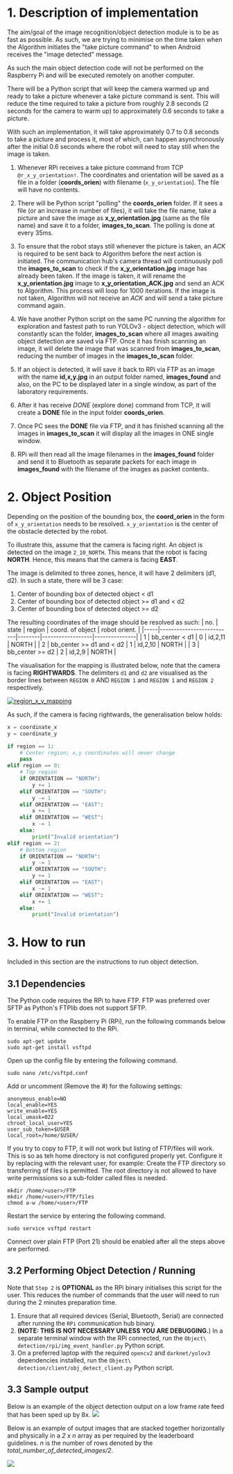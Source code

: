 # 1. Description of implementation

The aim/goal of the image recognition/object detection module is to be as fast as possible. As such, we are trying to minimise on the time taken when the Algorithm initiates the "take picture command" to when Android receives the "image detected" message.

As such the main object detection code will not be performed on the Raspberry Pi and will be executed remotely on another computer.

There will be a Python script that will keep the camera warmed up and ready to take a picture whenever a take picture command is sent. This will reduce the time required to take a picture from roughly 2.8 seconds (2 seconds for the camera to warm up) to approximately 0.6 seconds to take a picture.

With such an implementation, it will take approximately 0.7 to 0.8 seconds to take a picture and process it, most of which, can happen asynchronously after the initial 0.6 seconds where the robot will need to stay still when the image is taken.

1. Whenever RPi receives a take picture command from TCP `@r_x_y_orientation!`. 
The coordinates and orientation will be saved as a file in a folder (**coords_orien**) with filename (`x_y_orientation`). 
The file will have no contents.

2. There will be Python script "polling" the **coords_orien** folder. 
If it sees a file (or an increase in number of files), it will take the file name, take a picture and save the image as **x_y_orientation.jpg** (same as the file name) and save it to a folder, **images_to_scan**. 
The polling is done at every 35ms.

3. To ensure that the robot stays still whenever the picture is taken, an *ACK* is required to be sent back to Algorithm before the next action is initiated. 
The communication hub's camera thread will continuously poll the **images_to_scan** to check if the **x_y_orientation.jpg** image has already been taken. 
If the image is taken, it will rename the **x_y_orientation.jpg** image to **x_y_orientation_ACK.jpg** and send an ACK to Algorithm. 
This process will loop for 1000 iterations. 
If the image is not taken, Algorithm will not receive an *ACK* and will send a take picture command again.

4. We have another Python script on the same PC running the algorithm for exploration and fastest path to run YOLOv3 - object detection, which will constantly scan the folder, **images_to_scan** where all images awaiting object detection are saved via FTP.
Once it has finish scanning an image, it will delete the image that was scanned from **images_to_scan**, reducing the number of images in the **images_to_scan** folder.

5. If an object is detected, it will save it back to RPi via FTP as an image with the name **id,x,y.jpg** in an output folder named, **images_found** and also, on the PC to be displayed later in a single window, as part of the laboratory requirements.

6. After it has receive *DONE* (explore done) command from TCP, it will create a **DONE** file in the input folder **coords_orien**.

7. Once PC sees the **DONE** file via FTP, and it has finished scanning all the images in **images_to_scan** it will display all the images in ONE single window.

8. RPi will then read all the image filenames in the **images_found** folder and send it to Bluetooth as separate packets for each image in **images_found** with the filename of the images as packet contents.

# 2. Object Position
Depending on the position of the bounding box, the **coord_orien** in the form of `x_y_orientation` needs to be resolved.
`x_y_orientation` is the center of the obstacle detected by the robot.

To illustrate this, assume that the camera is facing right. An object is detected on the image `2_10_NORTH`. This means that the robot is facing **NORTH**. Hence, this means that the camera is facing **EAST**.
 
The image is delimited to three zones, hence, it will have 2 delimiters (d1, d2). In such a state, there will be 3 case:
1. Center of bounding box of detected object < d1
2. Center of bounding box of detected object >= d1 and < d2
3. Center of bounding box of detected object >= d2

The resulting coordinates of the image should be resolved as such:
| no. | state                    | region | coord. of object | robot orient. |
|-----|--------------------------|--------|------------------|---------------|
| 1   | bb_center < d1           | 0      | id,2,11          | NORTH         |
| 2   | bb_center >= d1 and < d2 | 1      | id,2,10          | NORTH         |
| 3   | bb_center >= d2          | 2      | id,2,9           | NORTH         |

The visualisation for the mapping is illustrated below, note that the camera is facing **RIGHTWARDS**.
The delimiters `d1` and `d2` are visualised as the border lines between `REGION 0` AND `REGION 1` and `REGION 1` and `REGION 2` respectively.

[![region_x_y_mapping](doc_resources/region_x_y.png)](doc_resources/region_x_y.png)

As such, if the camera is facing rightwards, the generalisation below holds:

```python
x = coordinate_x
y = coordinate_y

if region == 1:
    # Center region; x,y coordinates will never change
    pass
elif region == 0:
    # Top region
    if ORIENTATION == "NORTH":
        y += 1
    elif ORIENTATION == "SOUTH":
        y -= 1
    elif ORIENTATION == "EAST":
        x += 1
    elif ORIENTATION == "WEST":
        x -= 1
    else:
        print("Invalid orientation")
elif region == 2:
    # Bottom region
    if ORIENTATION == "NORTH":
        y -= 1
    elif ORIENTATION == "SOUTH":
        y += 1
    elif ORIENTATION == "EAST":
        x -= 1
    elif ORIENTATION == "WEST":
        x += 1
    else:
        print("Invalid orientation")
```

# 3. How to run
Included in this section are the instructions to run object detection.

## 3.1 Dependencies
The Python code requires the RPi to have FTP. 
FTP was preferred over SFTP as Python's FTPlib does not support SFTP.

To enable FTP on the Raspberry Pi (RPi), run the following commands below in terminal, while connected to the RPi.

```shell script
sudo apt-get update
sudo apt-get install vsftpd
```

Open up the config file by entering the following command.
```shell script
sudo nano /etc/vsftpd.conf
```

Add or uncomment (Remove the #) for the following settings:
```shell script
anonymous_enable=NO
local_enable=YES
write_enable=YES
local_umask=022
chroot_local_user=YES
user_sub_token=$USER
local_root=/home/$USER/
```

If you try to copy to FTP, it will not work but listing of FTP/files will work. This is so as teh home directory is not configured properly yet.
Configure it by replacing <user> with the relevant user, for example:
Create the FTP directory so transferring of files is permitted. 
The root directory is not allowed to have write permissions so a sub-folder called files is needed.

```shell script
mkdir /home/<user>/FTP
mkdir /home/<user>/FTP/files
chmod a-w /home/<user>/FTP
```

Restart the service by entering the following command.
```shell script
sudo service vsftpd restart
```

Connect over plain FTP (Port 21) should be enabled after all the steps above are performed.


## 3.2 Performing Object Detection / Running

Note that `Step 2` is **OPTIONAL** as the RPi binary initialises this script for the user. This reduces the number of commands that the user will need to run during the 2 minutes preparation time. 
1. Ensure that all required devices (Serial, Bluetooth, Serial) are connected after running the `RPi` communication hub binary.
2. **(NOTE: THIS IS NOT NECESSARY UNLESS YOU ARE DEBUGGING.**) In a separate terminal window with the RPi connected, run the `Object\ detection/rpi/img_event_handler.py` Python script. 
3. On a preferred laptop with the required `opencv2` and `darknet/yolov3` dependencies installed, run the `Object\ detection/client/obj_detect_client.py` Python script.
 
## 3.3 Sample output 

Below is an example of the object detection output on a low frame rate feed that has been sped up by 8x.
![](doc_resources/object_detection_8x.gif) 

Below is an example of output images that are stacked together horizontally and physically in a *2 x n* array as per required by the leaderboard guidelines. 
*n* is the number of rows denoted by the *total_number_of_detected_images/2*.

![](doc_resources/object_detect_out.jpeg) 